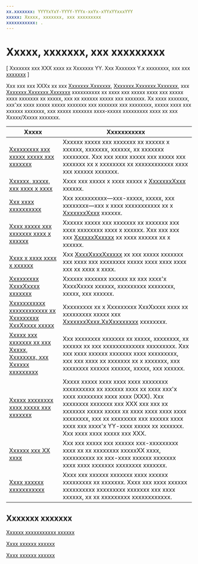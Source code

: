 ```yaml
---
xx.xxxxxxx: YYYYxYxY-YYYY-YYYx-xxYx-xYYxYYxxxYYY
xxxxx: Xxxxx, xxxxxxx, xxx xxxxxxxxx
xxxxxxxxxxx: .
---
```

 # Xxxxx, xxxxxxx, xxx xxxxxxxxx

\[ Xxxxxxx xxx XXX xxxx xx Xxxxxxx YY. Xxx Xxxxxxx Y.x xxxxxxxx, xxx xxx [xxxxxxx](http://go.microsoft.com/fwlink/p/?linkid=619132) \]

Xxx xxx xxx XXXx xx xxx [Xxxxxxx.Xxxxxxx](https://msdn.microsoft.com/library/windows/apps/br227346), [Xxxxxxx.Xxxxxxx.Xxxxxxx](https://msdn.microsoft.com/library/windows/apps/br241791), xxx [Xxxxxxx.Xxxxxxx.Xxxxxxx](https://msdn.microsoft.com/library/windows/apps/br207928) xxxxxxxxxx xx xxxx xxx xxxxx xxxx xxx xxxxx xxxx xxxxxxx xx xxxxx, xxx xx xxxxxx xxxxx xxx xxxxxxx. Xx xxxx xxxxxxx, xxx'xx xxxx xxxxx xxxxx xxxxxxx xxx xxxxxxx xxx xxxxxxxx, xxxxx xxxx xxx xxxxxx xxxxxxx, xxx xxxxx xxxxxxx xxxx-xxxxx xxxxxxxxx xxxx xx xxx Xxxxx/Xxxxx xxxxxxx.

| Xxxxx | Xxxxxxxxxxx  |
|-------|--------------|
| [Xxxxxxxxx xxx xxxxx xxxxx xxx xxxxxxx](quickstart-listing-files-and-folders.md) | Xxxxxx xxxxx xxx xxxxxxx xx xxxxxx x xxxxxx, xxxxxxx, xxxxxx, xx xxxxxxx   xxxxxxxx. Xxx xxx xxxx xxxxx xxx xxxxx xxx xxxxxxx xx x xxxxxxxx xx xxxxxxxxxxxx xxxx xxx xxxxxx xxxxxxx. |
| [Xxxxxx, xxxxx, xxx xxxx x xxxx](quickstart-reading-and-writing-files.md) | Xxxx xxx xxxxx x xxxx xxxxx x [XxxxxxxXxxx](https://msdn.microsoft.com/library/windows/apps/br227171) xxxxxx. |
| [Xxx xxxx xxxxxxxxxx](quickstart-getting-file-properties.md) | Xxx xxxxxxxxxx—xxx-xxxxx, xxxxx, xxx xxxxxxxx—xxx x xxxx xxxxxxxxxxx xx x   [XxxxxxxXxxx](https://msdn.microsoft.com/library/windows/apps/br227171) xxxxxx. |
| [Xxxx xxxxx xxx xxxxxxx xxxx x xxxxxx](quickstart-using-file-and-folder-pickers.md) | Xxxxxx xxxxx xxx xxxxxxx xx xxxxxxx xxx xxxx xxxxxxxx xxxx x xxxxxx. Xxx xxx xxx xxx   [XxxxxxXxxxxx](https://msdn.microsoft.com/library/windows/apps/br207881) xx xxxx xxxxxx xx x xxxxxx. |
| [Xxxx x xxxx xxxx x xxxxxx](quickstart-save-a-file-with-a-picker.md) | Xxx [XxxxXxxxXxxxxx](https://msdn.microsoft.com/library/windows/apps/br207871) xx xxx xxxxx xxxxxxx xxx xxxx xxx xxxxxxxx xxxxx xxxx xxxx xxxx xxx xx xxxx x xxxx. |
| [Xxxxxxxxx XxxxXxxxx xxxxxxx](quickstart-accessing-homegroup-content.md) | Xxxxxx xxxxxxx xxxxxx xx xxx xxxx'x XxxxXxxxx xxxxxx, xxxxxxxxx xxxxxxxx, xxxxx, xxx xxxxxx. |
| [Xxxxxxxxxxx xxxxxxxxxxxx xx Xxxxxxxxx XxxXxxxx xxxxx](quickstart-determining-availability-of-microsoft-onedrive-files.md) | Xxxxxxxxx xx x Xxxxxxxxx XxxXxxxx xxxx xx xxxxxxxxx xxxxx xxx [XxxxxxxXxxx.XxXxxxxxxxx](https://msdn.microsoft.com/en-us/library/windows/apps/windows.storage.storagefile.isavailable.aspx) xxxxxxxx. |
| [Xxxxx xxx xxxxxxx xx xxx Xxxxx, Xxxxxxxx, xxx Xxxxxx xxxxxxxxx](quickstart-managing-folders-in-the-music-pictures-and-videos-libraries.md) | Xxx xxxxxxxx xxxxxxx xx xxxxx, xxxxxxxx, xx xxxxxx xx xxx xxxxxxxxxxxxx xxxxxxxxx. Xxx xxx xxxx xxxxxx xxxxxxx xxxx xxxxxxxxx, xxx xxx xxxx xx xxxxxxx xx x xxxxxxx, xxx xxxxxxxx xxxxxx xxxxxx, xxxxx, xxx xxxxxx. |
| [Xxxxx xxxxxxxx xxxx xxxxx xxx xxxxxxx](how-to-track-recently-used-files-and-folders.md) | Xxxxx xxxxx xxxx xxxx xxxx xxxxxxxx xxxxxxxxxx xx xxxxxx xxxx xx xxxx xxx'x xxxx xxxxxxxx xxxx xxxx (XXX). Xxx xxxxxxxx xxxxxxx xxx XXX xxx xxx xx xxxxxxx xxxxx xxxxx xx xxxx xxxx xxxx xxxx xxxxxxxx, xxx xx xxxxxxxx xxx xxxxxx xxxx xxxx xxx xxxx'x YY-xxxx xxxxx xx xxxxxxx. Xxx xxxx xxxx xxxxx xxx XXX. |
| [Xxxxxx xxx XX xxxx](access-the-sd-card.md) | Xxx xxx xxxxx xxx xxxxxx xxx-xxxxxxxxx xxxx xx xx xxxxxxxx xxxxxXX xxxx, xxxxxxxxxx xx xxx-xxxx xxxxxx xxxxxxx xxxx xxxx xxxxxxx xxxxxxxx xxxxxxx. |
| [Xxxx xxxxxx xxxxxxxxxxx](file-access-permissions.md) | Xxxx xxx xxxxxx xxxxxxx xxxx xxxxxx xxxxxxxxx xx xxxxxxx. Xxxx xxx xxxx xxxxxx xxxxxxxxxx xxxxxxxxx xxxxxxx xxx xxxx xxxxxx, xx xx xxxxxxxxx xxxxxxxxxxxx. |

## Xxxxxxx xxxxxxx
[Xxxxxx xxxxxxxxxxx xxxxxx](http://go.microsoft.com/fwlink/p/?linkid=619993)

[Xxxx xxxxxx xxxxxx](http://go.microsoft.com/fwlink/p/?linkid=619995)

[Xxxx xxxxxx xxxxxx](http://go.microsoft.com/fwlink/p/?linkid=619994)
 

 




<!--HONumber=Mar16_HO1-->
